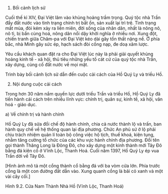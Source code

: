 1. Bối cảnh lịch sử

Cuối thế kỉ XIV, Đại Việt lâm vào khủng hoảng trầm trọng. Quý tộc nhà Trần đẩy đất nước vào tình trạng chính trị bất ổn, sản xuất lại trì trệ. Tình trạng mất mùa, đói kém xảy ra liên miên, đời sống của nhân dân, nhất là nông nô, nô tì, bị bần cùng hoá, nông dân nổi dậy khởi nghĩa ở nhiều nơi. Xung đột, chiến tranh giữa Chăm-pa với Đại Việt kéo dài gây tổn thất nặng nề. Ở phía bắc, nhà Minh gây sức ép, hạch sách đòi cống nạp, đe doạ xâm lược.

Yêu cầu khách quan đặt ra cho Đại Việt lúc này là phải giải quyết khủng hoảng kinh tế - xã hội, thủ tiêu những yếu tố cát cứ của quý tộc nhà Trần, xây dựng, củng cố đất nước về mọi mặt.

Trình bày bối cảnh lịch sử dẫn đến cuộc cải cách của Hồ Quý Ly và triều Hồ.

2. Nội dung cuộc cải cách

Trong hơn 30 năm nắm quyền lực dưới triều Trần và triều Hồ, Hồ Quý Ly đã tiến hành cải cách trên nhiều lĩnh vực: chính trị, quân sự, kinh tế, xã hội, văn hoá - giáo dục.

a) Về chính trị và hành chính

Hồ Quý Ly đã sửa đổi chế độ hành chính, chia cả nước thành lộ và trấn, ban hành quy chế về hệ thống quan lại địa phương. Chức An phủ sứ ở lộ phải chịu trách nhiệm quản lí toàn bộ công việc hộ tịch, thuế khoá, kiện tụng, nhằm tăng cường tổ chức của các khu vực hành chính địa phương. Đổi tên gọi thành Thăng Long là Đông Đô, cho xây dựng một kinh thành mới Tây Đô bằng đá kiên cố ở Vĩnh Lộc, Thanh Hoá. Cuối năm 1397, Hồ Quý Ly ép vua Trần dời về Tây Đô.

[Hình ảnh mô tả một cổng thành cổ bằng đá với ba vòm cửa lớn. Phía trước cổng là một con đường đất dẫn vào. Xung quanh cổng là bãi cỏ xanh và một vài cây cối.]

Hình 9.2. Cửa Nam Thành Nhà Hồ (Vĩnh Lộc, Thanh Hoá)